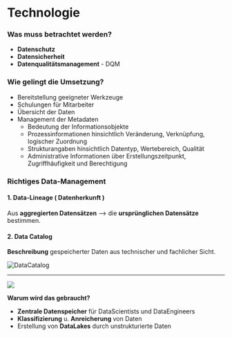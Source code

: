 # Technologie

### Was muss betrachtet werden?
- **Datenschutz**
- **Datensicherheit**
- **Datenqualitätsmanagement** - DQM

### Wie gelingt die Umsetzung?
- Bereitstellung geeigneter Werkzeuge
- Schulungen für Mitarbeiter
- Übersicht der Daten
- Management der Metadaten
  - Bedeutung der Informationsobjekte
  - Prozessinformationen hinsichtlich Veränderung, Verknüpfung, logischer Zuordnung
  - Strukturangaben hinsichtlich Datentyp, Wertebereich, Qualität
  - Administrative Informationen über Erstellungszeitpunkt, Zugriffhäufigkeit und Berechtigung

### Richtiges Data-Management

#### 1. Data-Lineage ( Datenherkunft )

Aus **aggregierten Datensätzen** --> die **ursprünglichen Datensätze** bestimmen.



#### 2. Data Catalog

**Beschreibung** gespeicherter Daten aus technischer und fachlicher Sicht.

![DataCatalog](https://media.springernature.com/full/springer-static/image/chp%3A10.1007%2F978-3-658-33403-1_6/MediaObjects/497047_1_De_6_Fig6_HTML.png?as=webp)

---

![](https://media.springernature.com/lw685/springer-static/image/chp%3A10.1007%2F978-3-658-33403-1_6/MediaObjects/497047_1_De_6_Fig7_HTML.png?as=webp)

**Warum wird das gebraucht?**

- **Zentrale Datenspeicher** für DataScientists und DataEngineers
- **Klassifizierung** u. **Anreicherung** von Daten
- Erstellung von **DataLakes** durch unstrukturierte Daten

